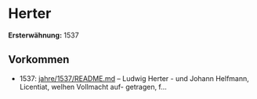 # Herter

**Ersterwähnung:** 1537

## Vorkommen
- 1537: [jahre/1537/README.md](../jahre/1537/README.md) – Ludwig Herter -
und Johann Helfmann, Licentiat, welhen Vollmacht auf-
getragen, f...
